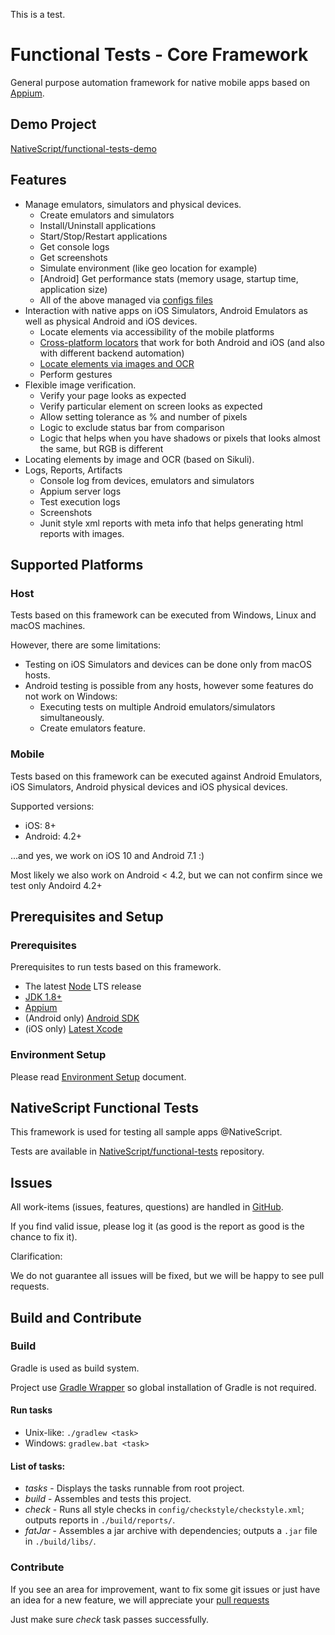 This is a test.

# Functional Tests - Core Framework

General purpose automation framework for native mobile apps based on [Appium][Appium Web].

## Demo Project

[NativeScript/functional-tests-demo](https://github.com/NativeScript/functional-tests-demo)

## Features 

- Manage emulators, simulators and physical devices.
    - Create emulators and simulators
    - Install/Uninstall applications
    - Start/Stop/Restart applications
    - Get console logs
    - Get screenshots
    - Simulate environment (like geo location for example)
    - [Android] Get performance stats (memory usage, startup time, application size)
    - All of the above managed via [configs files](docs/mobileSettings.md)
- Interaction with native apps on iOS Simulators, Android Emulators as well as physical Android and iOS devices.
    - Locate elements via accessibility of the mobile platforms  
    - [Cross-platform locators](docs/cross-platform-locators.md) that work for both Android and iOS (and also with different backend automation)
    - [Locate elements via images and OCR](docs/find-by-image.md)
    - Perform gestures
- Flexible image verification.
    - Verify your page looks as expected
    - Verify particular element on screen looks as expected
    - Allow setting tolerance as % and number of pixels
    - Logic to exclude status bar from comparison
    - Logic that helps when you have shadows or pixels that looks almost the same, but RGB is different
- Locating elements by image and OCR (based on Sikuli).
- Logs, Reports, Artifacts
    - Console log from devices, emulators and simulators
    - Appium server logs
    - Test execution logs
    - Screenshots
    - Junit style xml reports with meta info that helps generating html reports with images.

## Supported Platforms

### Host 

Tests based on this framework can be executed from Windows, Linux and macOS machines.

However, there are some limitations:
- Testing on iOS Simulators and devices can be done only from macOS hosts.
- Android testing is possible from any hosts, however some features do not work on Windows:
    - Executing tests on multiple Android emulators/simulators simultaneously.
    - Create emulators feature. 

### Mobile 

Tests based on this framework can be executed against Android Emulators, iOS Simulators, Android physical devices and iOS physical devices.

Supported versions: 
- iOS: 8+
- Android: 4.2+ 

...and yes, we work on iOS 10 and Android 7.1 :)

Most likely we also work on Android < 4.2, but we can not confirm since we test only Andoird 4.2+
 
## Prerequisites and Setup

### Prerequisites

Prerequisites to run tests based on this framework.
 
* The latest [Node][Node] LTS release
* [JDK 1.8+][JDK 8]
* [Appium][Appium Package]
* (Android only) [Android SDK][Android SDK] 
* (iOS only) [Latest Xcode][Xcode]

### Environment Setup
    
Please read [Environment Setup](docs/setup.md) document.

## NativeScript Functional Tests

This framework is used for testing all sample apps @NativeScript.

Tests are available in [NativeScript/functional-tests](https://github.com/NativeScript/functional-tests) repository.

## Issues
All work-items (issues, features, questions) are handled in [GitHub][GitHub Issues].

If you find valid issue, please log it (as good is the report as good is the chance to fix it).

Clarification:

We do not guarantee all issues will be fixed, but we will be happy to see pull requests.


## Build and Contribute

### Build

Gradle is used as build system.

Project use [Gradle Wrapper](https://docs.gradle.org/current/userguide/gradle_wrapper.html) so global installation of Gradle is not required.

#### Run tasks

- Unix-like: `./gradlew <task>`
- Windows: `gradlew.bat <task>`

#### List of tasks:

- *tasks* - Displays the tasks runnable from root project.
- *build* - Assembles and tests this project.
- *check* - Runs all style checks in `config/checkstyle/checkstyle.xml`; outputs reports in `./build/reports/`.
- *fatJar* - Assembles a jar archive with dependencies; outputs a `.jar` file in `./build/libs/`.


### Contribute

If you see an area for improvement, want to fix some git issues or just have an idea for a new feature, we will appreciate your [ pull requests](https://help.github.com/articles/about-pull-requests/)

Just make sure *check* task passes successfully.


[GitHub Issues]: https://github.com/NativeScript/functional-tests-core/issues
[Node]: https://nodejs.org
[Appium Web]: http://appium.io
[Appium Package]: https://www.npmjs.com/package/appium
[JDK 8]: http://www.oracle.com/technetwork/java/javase/downloads/index.html
[Android SDK]: http://developer.android.com/sdk/index.html
[Xcode]: https://developer.apple.com/xcode/downloads/
[ideviceinstaller]: https://github.com/libimobiledevice/ideviceinstaller
